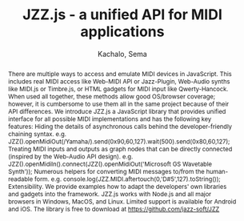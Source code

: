 --- 
title: "JZZ.js - a unified API for MIDI applications" 
abstract: "There are multiple ways to access and emulate MIDI devices in JavaScript. This includes real MIDI access like Web-MIDI API or Jazz-Plugin, Web-Audio synths like MIDI.js or Timbre.js, or HTML gadgets for MIDI input like Qwerty-Hancock. When used all together, these methods allow good OS/browser coverage; however, it is cumbersome to use them all in the same project because of their API differences. We introduce JZZ.js a JavaScript library that provides unified interface for all possible MIDI implementations and has the following key features: Hiding the details of asynchronous calls behind the developer-friendly chaining syntax. e.g. JZZ().openMidiOut(/Yamaha/).send(0x90,60,127).wait(500).send(0x80,60,127); Treating MIDI inputs and outputs as graph nodes that can be directly connected (inspired by the Web-Audio API design). e.g. JZZ().openMidiIn().connect(JZZ().openMidiOut('Microsoft GS Wavetable Synth')); Numerous helpers for converting MIDI messages to/from the human-readable form. e.g. console.log(JZZ.MIDI.aftertouch(0,'D#5',127).toString()); Extensibility. We provide examples how to adapt the developers' own libraries and gadgets into the framework. JZZ.js works with Node.js and all major browsers in Windows, MacOS, and Linux. Limited support is available for Android and iOS. The library is free to download at https://github.com/jazz-soft/JZZ" 
address: "Atlanta, GA, USA" 
author: "Kachalo, Sema"
webAuthor: "Sema Kachalo" 
booktitle: "Proceedings of the International Web Audio Conference" 
editor: "Freeman, Jason and Lerch, Alexander and Paradis, Matthew" 
month: "April"
pages: "" 
publisher: "Georgia Tech" 
series: "WAC '16"
track: "Talk"  
year: "2016" 
id: "2016_EA_59" 
tags: year2016
media: https://smartech.gatech.edu/bitstream/handle/1853/54664/jzzJS_videostream.html?sequence=8&isAllowed=y 
pdflink: /_data/papers/pdf/2016/2016_59.pdf
ISSN: 2663-5844
---